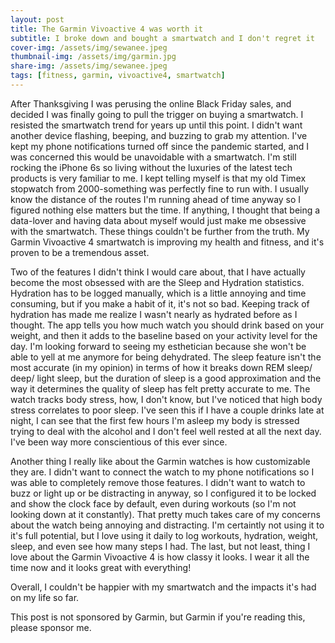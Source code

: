 ```yaml
---
layout: post
title: The Garmin Vivoactive 4 was worth it 
subtitle: I broke down and bought a smartwatch and I don't regret it
cover-img: /assets/img/sewanee.jpeg
thumbnail-img: /assets/img/garmin.jpg
share-img: /assets/img/sewanee.jpeg
tags: [fitness, garmin, vivoactive4, smartwatch]
---
```


After Thanksgiving I was perusing the online Black Friday sales, and decided I was finally going to pull the trigger on buying a smartwatch. I resisted the smartwatch trend for years up until this point. I didn't want another device flashing, beeping, and buzzing to grab my attention. I've kept my phone notifications turned off since the pandemic started, and I was concerned this would be unavoidable with a smartwatch. I'm still rocking the iPhone 6s so living without the luxuries of the latest tech products is very familiar to me. I kept telling myself is that my old Timex stopwatch from 2000-something was perfectly fine to run with. I usually know the distance of the routes I'm running ahead of time anyway so I figured nothing else matters but the time. If anything, I thought that being a data-lover and having data about myself would just make me obsessive with the smartwatch. These things couldn't be further from the truth. My Garmin Vivoactive 4 smartwatch is improving my health and fitness, and it's proven to be a tremendous asset.

Two of the features I didn't think I would care about, that I have actually become the most obsessed with are the Sleep and Hydration statistics. Hydration has to be logged manually, which is a little annoying and time consuming, but if you make a habit of it, it's not so bad. Keeping track of hydration has made me realize I wasn't nearly as hydrated before as I thought. The app tells you how much watch you should drink based on your weight, and then it adds to the baseline based on your activity level for the day. I'm looking forward to seeing my esthetician because she won't be able to yell at me anymore for being dehydrated. The sleep feature isn't the most accurate (in my opinion) in terms of how it breaks down REM sleep/ deep/ light sleep, but the duration of sleep is a good approximation and the way it determines the quality of sleep has felt pretty accurate to me. The watch tracks body stress, how, I don't know, but I've noticed that high body stress correlates to poor sleep. I've seen this if I have a couple drinks late at night, I can see that the first few hours I'm asleep my body is stressed trying to deal with the alcohol and I don't feel well rested at all the next day. I've been way more conscientious of this ever since.

Another thing I really like about the Garmin watches is how customizable they are. I didn't want to connect the watch to my phone notifications so I was able to completely remove those features. I didn't want to watch to buzz or light up or be distracting in anyway, so I configured it to be locked and show the clock face by default, even during workouts (so I'm not looking down at it constantly). That pretty much takes care of my concerns about the watch being annoying and distracting. I'm certaintly not using it to it's full potential, but I love using it daily to log workouts, hydration, weight, sleep, and even see how many steps I had. The last, but not least, thing I love about the Garmin Vivoactive 4 is how classy it looks. I wear it all the time now and it looks great with everything!

Overall, I couldn't be happier with my smartwatch and the impacts it's had on my life so far.

This post is not sponsored by Garmin, but Garmin if you're reading this, please sponsor me.